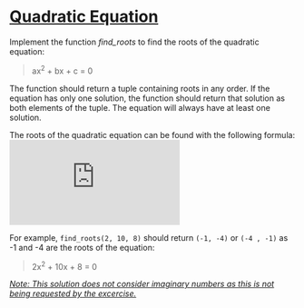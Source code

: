# [Quadratic Equation](https://www.testdome.com/questions/python/quadratic-equation/94864 "Quadratic Equation")

Implement the function *find_roots* to find the roots of the quadratic equation:

> ax<sup>2</sup> + bx + c = 0

The function should return a tuple containing roots in any order. If the equation has only one solution, the function should return that solution as both elements of the tuple. The equation will always have at least one solution.

The roots of the quadratic equation can be found with the following formula: ![\Large x=\frac{-b\pm\sqrt{b^2-4ac}}{2a}](https://latex.codecogs.com/svg.latex?x%3D%5Cfrac%7B-b%5Cpm%5Csqrt%7Bb%5E2-4ac%7D%7D%7B2a%7D)

For example, `find_roots(2, 10, 8)` should return `(-1, -4)` or `(-4 , -1)` as -1 and -4 are the roots of the equation:

> 2x<sup>2</sup> + 10x + 8 = 0

<ins>

*Note: This solution does not consider imaginary numbers as this is not being requested by the excercise.*

</ins>